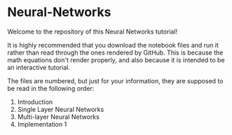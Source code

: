 # Neural-Networks

Welcome to the repository of this Neural Networks tutorial!

It is highly recommended that you download the notebook files and run it rather than read through the ones rendered by GitHub. This is because the math equations don't render properly, and also because it is intended to be an interactive tutorial.

The files are numbered, but just for your information, they are supposed to be read in the following order:
1. Introduction
2. Single Layer Neural Networks
3. Multi-layer Neural Networks
4. Implementation 1
